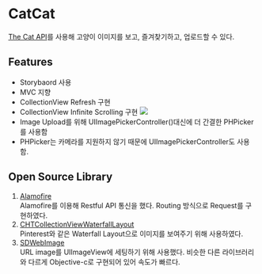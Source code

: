 CatCat
======
[The Cat API](https://thecatapi.com/)를 사용해 고양이 이미지를 보고, 즐겨찾기하고, 업로드할 수 있다.  

 
Features
--------
* Storybaord 사용
* MVC 지향
* CollectionView Refresh 구현
* CollectionView Infinite Scrolling 구현
    <img src = "![RPReplay_Final1664031490 (1)](https://user-images.githubusercontent.com/108163842/192105064-0c85673a-774a-4221-aa9e-9882d097b3d4.gif)">
* Image Upload를 위해 UIImagePickerController()대신에 더 간결한 PHPicker를 사용함
* PHPicker는 카메라를 지원하지 않기 때문에 UIImagePickerController도 사용함.


Open Source Library
--------------------
1. [Alamofire](https://github.com/Alamofire/Alamofire)  
Alamofire를 이용해 Restful API 통신을 했다. Routing 방식으로 Request를 구현하였다.  
2. [CHTCollectionViewWaterfallLayout](https://github.com/chiahsien/CHTCollectionViewWaterfallLayout)  
Pinterest와 같은 Waterfall Layout으로 이미지를 보여주기 위해 사용하였다.  
3. [SDWebImage](https://github.com/SDWebImage/SDWebImage)  
URL image를 UIImageView에 세팅하기 위해 사용했다. 비슷한 다른 라이브러리와 다르게 Objective-c로 구현되어 있어 속도가 빠르다. 
